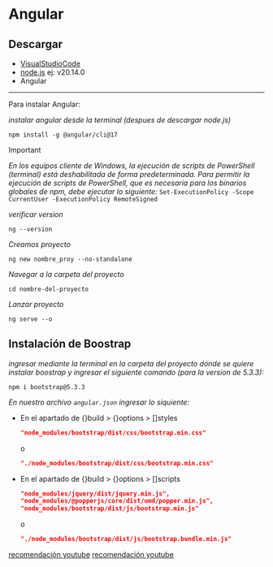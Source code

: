 # Angular
## Descargar
- [VisualStudioCode](https://code.visualstudio.com/)
- [node.js](https://nodejs.org/en)
ej: v20.14.0
- Angular
---
Para instalar Angular: 

*instalar angular desde la terminal (despues de descargar node.js)*
```
npm install -g @angular/cli@17
```
> [!IMPORTANT]
> *En los equipos cliente de Windows, la ejecución de scripts de PowerShell (terminal) está deshabilitada de forma predeterminada. Para permitir la ejecución de scripts de PowerShell, que es necesaria para los binarios globales de npm, debe ejecutar lo siguiente:*
> ```Set-ExecutionPolicy -Scope CurrentUser -ExecutionPolicy RemoteSigned```

*verificar version*
```
ng --version
```
*Creamos proyecto*
```
ng new nombre_proy --no-standalone
```
*Navegar a la carpeta del proyecto*
```
cd nombre-del-proyecto
```

*Lanzar proyecto*
```
ng serve --o
```

## Instalación de Boostrap
*ingresar mediante la terminal en la carpeta del proyecto dónde se quiere instalar boostrap y ingresar el siguiente comando (para la version de 5.3.3):*
```
npm i bootstrap@5.3.3
```
*En nuestro archivo `angular.json` ingresar lo siquiente:*
- En el apartado de {}build > {}options > []styles
  ``` json
  "node_modules/bootstrap/dist/css/bootstrap.min.css"
  ```
  o
  ``` json
  "./node_modules/bootstrap/dist/css/bootstrap.min.css"
  ```
- En el apartado de {}build > {}options > []scripts
  ``` json
  "node_modules/jquery/dist/jquery.min.js",
  "node_modules/@popperjs/core/dist/umd/popper.min.js",
  "node_modules/bootstrap/dist/js/bootstrap.min.js"
  ```
  o
  ``` json
  "./node_modules/bootstrap/dist/js/bootstrap.bundle.min.js"
  ```


[recomendación youtube](https://youtube.com/playlist?list=PLZ2ovOgdI-kWDh3jDh-GvgToRlVfwIUFw&si=98hyjKgdAcgion-7)
[recomendación youtube](https://youtu.be/soInCF7nbDw?t=18051)
